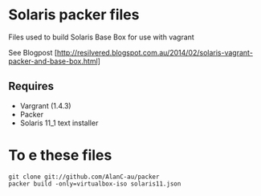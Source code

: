 Solaris packer files
==============

Files used to build Solaris Base Box for use with vagrant

See Blogpost [http://resilvered.blogspot.com.au/2014/02/solaris-vagrant-packer-and-base-box.html]

Requires
-------
- Vargrant (1.4.3)
- Packer
- Solaris 11_1 text installer

To e these files
=============

    git clone git://github.com/AlanC-au/packer
    packer build -only=virtualbox-iso solaris11.json
